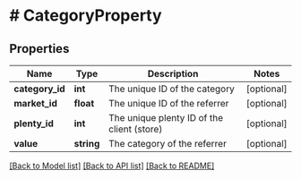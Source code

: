 # # CategoryProperty

## Properties

Name | Type | Description | Notes
------------ | ------------- | ------------- | -------------
**category_id** | **int** | The unique ID of the category | [optional]
**market_id** | **float** | The unique ID of the referrer | [optional]
**plenty_id** | **int** | The unique plenty ID of the client (store) | [optional]
**value** | **string** | The category of the referrer | [optional]

[[Back to Model list]](../../README.md#models) [[Back to API list]](../../README.md#endpoints) [[Back to README]](../../README.md)
